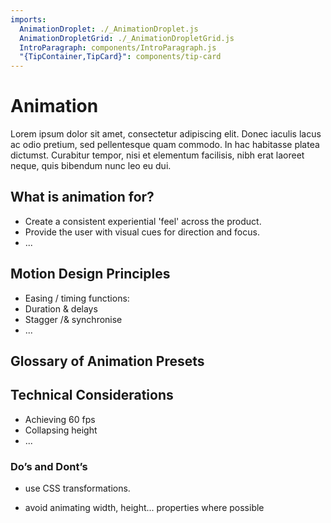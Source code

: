 ```yaml
---
imports:
  AnimationDroplet: ./_AnimationDroplet.js
  AnimationDropletGrid: ./_AnimationDropletGrid.js
  IntroParagraph: components/IntroParagraph.js
  "{TipContainer,TipCard}": components/tip-card
---
```


# Animation

<IntroParagraph>

Lorem ipsum dolor sit amet, consectetur adipiscing elit. Donec iaculis lacus ac odio pretium, sed pellentesque quam commodo. In hac habitasse platea dictumst. Curabitur tempor, nisi et elementum facilisis, nibh erat laoreet neque, quis bibendum nunc leo eu dui.

</IntroParagraph>

## What is animation for?

* Create a consistent experiential 'feel' across the product.
* Provide the user with visual cues for direction and focus.
* ...

## Motion Design Principles

* Easing / timing functions:
* Duration & delays
* Stagger /& synchronise
* ...

## Glossary of Animation Presets

<AnimationDropletGrid>
  <AnimationDroplet type="pulse" color="#45AD8F" />

  <AnimationDroplet type="rubberband" color="#1B7688" />

  <AnimationDroplet type="jello" color="#253C64" />

  <AnimationDroplet type="fadeInUp" color="#727193" />

  <AnimationDroplet type="bounceInUp" color="#F3786D" />
</AnimationDropletGrid>

## Technical Considerations

* Achieving 60 fps
* Collapsing height
* ...

### Do’s and Dont’s

<TipContainer>
<TipCard title="Icons should…" type="tip">

* use CSS transformations.

</TipCard>
<TipCard title="Icons should not…" type="warning">

* avoid animating width, height... properties where possible

</TipCard>
</TipContainer>
